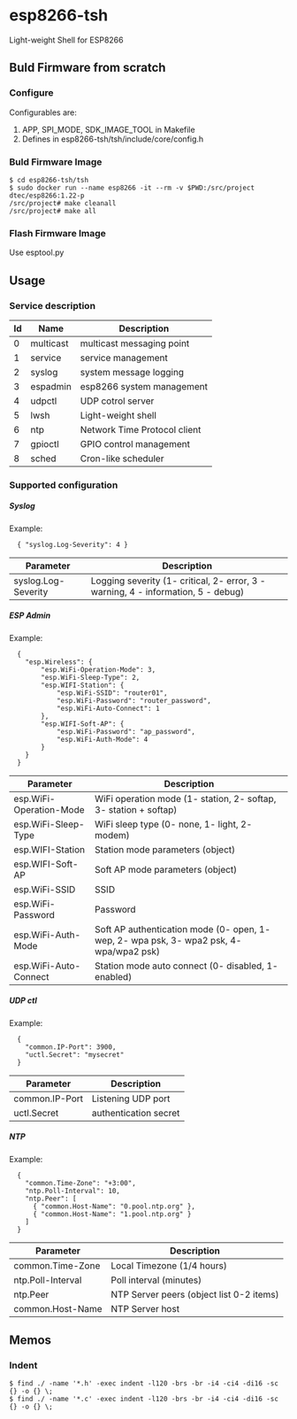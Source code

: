 esp8266-tsh
===============
Light-weight Shell for ESP8266

## Buld Firmware from scratch ##

### Configure ###
Configurables are:
1. APP, SPI_MODE, SDK_IMAGE_TOOL in Makefile
2. Defines in esp8266-tsh/tsh/include/core/config.h 

### Buld Firmware Image ###
```
$ cd esp8266-tsh/tsh
$ sudo docker run --name esp8266 -it --rm -v $PWD:/src/project dtec/esp8266:1.22-p
/src/project# make cleanall
/src/project# make all
```

### Flash Firmware Image ###
Use esptool.py


## Usage

### Service description ###

| Id | Name      | Description                  |
| ---| ----------| -----------------------------|
|  0 | multicast | multicast messaging point    |
|  1 | service   | service management           |
|  2 | syslog    | system message logging       |
|  3 | espadmin  | esp8266 system management    |
|  4 | udpctl    | UDP cotrol server            |
|  5 | lwsh      | Light-weight shell           |
|  6 | ntp       | Network Time Protocol client |
|  7 | gpioctl   | GPIO control management      |
|  8 | sched     | Cron-like scheduler          |

### Supported configuration ###

##### Syslog #####

Example:
```
  { "syslog.Log-Severity": 4 }
```

|Parameter|Description|
|---------|-----------|
|syslog.Log-Severity| Logging severity (1- critical, 2- error, 3 - warning, 4 - information, 5 - debug) |

##### ESP Admin #####

Example:
```
  {
    "esp.Wireless": {
        "esp.WiFi-Operation-Mode": 3,
        "esp.WiFi-Sleep-Type": 2,
        "esp.WIFI-Station": {
            "esp.WiFi-SSID": "router01",
            "esp.WiFi-Password": "router_password",
            "esp.WiFi-Auto-Connect": 1
        },
        "esp.WIFI-Soft-AP": {
            "esp.WiFi-Password": "ap_password",
            "esp.WiFi-Auth-Mode": 4
        }
    }
  }
```

|Parameter|Description|
|---------|-----------|
|esp.WiFi-Operation-Mode| WiFi operation mode (1- station, 2- softap, 3- station + softap) |
|esp.WiFi-Sleep-Type | WiFi sleep type (0- none, 1- light, 2- modem)|
|esp.WIFI-Station| Station mode parameters (object) |
|esp.WIFI-Soft-AP| Soft AP mode parameters (object) |
|esp.WiFi-SSID| SSID |
|esp.WiFi-Password| Password |
|esp.WiFi-Auth-Mode| Soft AP authentication mode (0- open, 1- wep, 2- wpa psk, 3- wpa2 psk, 4- wpa/wpa2 psk) |
|esp.WiFi-Auto-Connect| Station mode auto connect (0- disabled, 1- enabled)|

##### UDP ctl #####

Example:
```
  {
    "common.IP-Port": 3900,
    "uctl.Secret": "mysecret"
  }
```

|Parameter|Description|
|---------|-----------|
|common.IP-Port| Listening UDP port |
|uctl.Secret| authentication secret |

##### NTP #####

Example:
```
  { 
    "common.Time-Zone": "+3:00", 
    "ntp.Poll-Interval": 10, 
    "ntp.Peer": [
      { "common.Host-Name": "0.pool.ntp.org" }, 
      { "common.Host-Name": "1.pool.ntp.org" }
    ]
  }
```

|Parameter|Description|
|---------|-----------|
|common.Time-Zone| Local Timezone (1/4 hours) |
|ntp.Poll-Interval| Poll interval (minutes) |
|ntp.Peer| NTP Server peers (object list 0-2 items) |
|common.Host-Name| NTP Server host |

## Memos

### Indent
```
$ find ./ -name '*.h' -exec indent -l120 -brs -br -i4 -ci4 -di16 -sc {} -o {} \;
$ find ./ -name '*.c' -exec indent -l120 -brs -br -i4 -ci4 -di16 -sc {} -o {} \;
```
